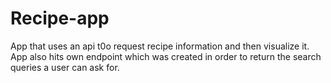 # Recipe-app
App that uses an api t0o request recipe information and then visualize it. App also hits own endpoint which was created in order to return the search queries a user can ask for.
